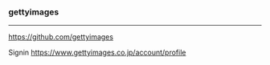 ### gettyimages
---
https://github.com/gettyimages

Signin
https://www.gettyimages.co.jp/account/profile


```
```

```
```

```
```



